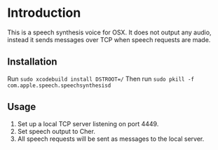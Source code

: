 # Introduction

This is a speech synthesis voice for OSX. It does not output any audio, instead it sends messages over TCP when speech requests are made.

## Installation

Run `sudo xcodebuild install DSTROOT=/`
Then run `sudo pkill -f com.apple.speech.speechsynthesisd`

## Usage

1. Set up a local TCP server listening on port 4449.
1. Set speech output to Cher.
1. All speech requests will be sent as messages to the local server.
